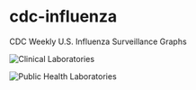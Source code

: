 # cdc-influenza
CDC Weekly U.S. Influenza Surveillance Graphs

![Clinical Laboratories](https://www.cdc.gov/flu/weekly/WeeklyArchives2022-2023/images/WHONPHL07_small.gif?raw=true)

![Public Health Laboratories](https://www.cdc.gov/flu/weekly/weeklyarchives2022-2023/images/WHOPHL07_small.gif?raw=true)
        